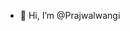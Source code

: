 - 👋 Hi, I’m @Prajwalwangi

<!---
Prajwalwangi/Prajwalwangi is a ✨ special ✨ repository because its `README.md` (this file) appears on your GitHub profile.
You can click the Preview link to take a look at your changes.
--->

